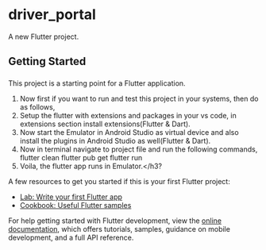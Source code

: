 # driver_portal

A new Flutter project.

## Getting Started
<h3></h3>

This project is a starting point for a Flutter application.

1. Now first if you want to run and test this project in your systems, then do as follows,
2. Setup the flutter with extensions and packages in your vs code, in extensions section install extensions(Flutter & Dart).
3. Now start the Emulator in Android Studio as virtual device and also install the plugins in Android Studio as well(Flutter & Dart).
4. Now in terminal navigate to project file and run the following commands,
   flutter clean
   flutter pub get
   flutter run
5. Voila, the flutter app runs in Emulator.</h3?

A few resources to get you started if this is your first Flutter project:

- [Lab: Write your first Flutter app](https://docs.flutter.dev/get-started/codelab)
- [Cookbook: Useful Flutter samples](https://docs.flutter.dev/cookbook)

For help getting started with Flutter development, view the
[online documentation](https://docs.flutter.dev/), which offers tutorials,
samples, guidance on mobile development, and a full API reference.
